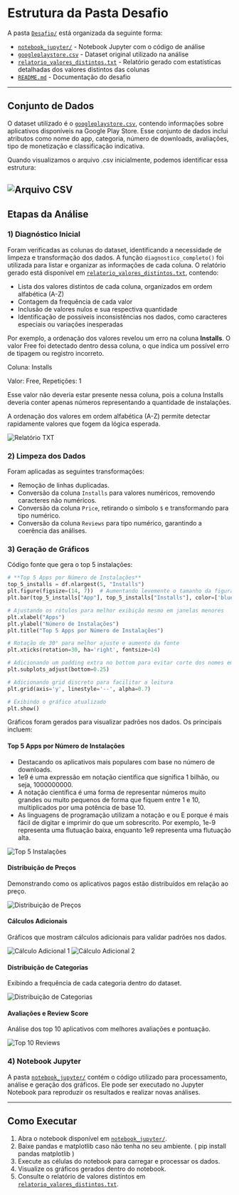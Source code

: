 # Estrutura da Pasta Desafio

A pasta [`Desafio/`](Desafio/) está organizada da seguinte forma:

- [`notebook_jupyter/`](notebook_jupyter/) - Notebook Jupyter com o código de análise
- [`googleplaystore.csv`](googleplaystore.csv) - Dataset original utilizado na análise
- [`relatorio_valores_distintos.txt`](relatorio_valores_distintos.txt) - Relatório gerado com estatísticas detalhadas dos valores distintos das colunas
- [`README.md`](README.md) - Documentação do desafio

---
## Conjunto de Dados

O dataset utilizado é o [`googleplaystore.csv`](googleplaystore.csv), contendo informações sobre aplicativos disponíveis na Google Play Store. Esse conjunto de dados inclui atributos como nome do app, categoria, número de downloads, avaliações, tipo de monetização e classificação indicativa.

Quando visualizamos o arquivo .csv inicialmente, podemos identificar essa estrutura:

![Arquivo CSV](../Evidencias/google_play_store_csv.png)
---
## Etapas da Análise

### 1) Diagnóstico Inicial

Foram verificadas as colunas do dataset, identificando a necessidade de limpeza e transformação dos dados. A função `diagnostico_completo()` foi utilizada para listar e organizar as informações de cada coluna. O relatório gerado está disponível em [`relatorio_valores_distintos.txt`](relatorio_valores_distintos.txt), contendo:

- Lista dos valores distintos de cada coluna, organizados em ordem alfabética (A-Z)
- Contagem da frequência de cada valor
- Inclusão de valores nulos e sua respectiva quantidade
- Identificação de possíveis inconsistências nos dados, como caracteres especiais ou variações inesperadas

Por exemplo, a ordenação dos valores revelou um erro na coluna **Installs**. O valor Free foi detectado dentro dessa coluna, o que indica um possível erro de tipagem ou registro incorreto.

Coluna: Installs

Valor: Free, Repetições: 1

Esse valor não deveria estar presente nessa coluna, pois a coluna Installs deveria conter apenas números representando a quantidade de instalações.

A ordenação dos valores em ordem alfabética (A-Z) permite detectar rapidamente valores que fogem da lógica esperada.

![Relatório TXT](../Evidencias/relatorio_txt.png)
### 2) Limpeza dos Dados

Foram aplicadas as seguintes transformações:
- Remoção de linhas duplicadas.
- Conversão da coluna `Installs` para valores numéricos, removendo caracteres não numéricos.
- Conversão da coluna `Price`, retirando o símbolo `$` e transformando para tipo numérico.
- Conversão da coluna `Reviews` para tipo numérico, garantindo a coerência das análises.

### 3) Geração de Gráficos

Código fonte que gera o top 5 instalações:
```python
# **Top 5 Apps por Número de Instalações**
top_5_installs = df.nlargest(5, "Installs")
plt.figure(figsize=(14, 7))  # Aumentando levemente o tamanho da figura
plt.bar(top_5_installs["App"], top_5_installs["Installs"], color=['blue', 'orange', 'green', 'red', 'purple'])

# Ajustando os rótulos para melhor exibição mesmo em janelas menores
plt.xlabel("Apps")
plt.ylabel("Número de Instalações")
plt.title("Top 5 Apps por Número de Instalações")

# Rotação de 30° para melhor ajuste e aumento da fonte
plt.xticks(rotation=30, ha='right', fontsize=14)

# Adicionando um padding extra no bottom para evitar corte dos nomes em janelas menores
plt.subplots_adjust(bottom=0.25)

# Adicionando grid discreto para facilitar a leitura
plt.grid(axis='y', linestyle='--', alpha=0.7)

# Exibindo o gráfico atualizado
plt.show()
```

Gráficos foram gerados para visualizar padrões nos dados. Os principais incluem:

#### **Top 5 Apps por Número de Instalações**
- Destacando os aplicativos mais populares com base no número de downloads.
- 1e9 é uma expressão em notação científica que significa 1 bilhão, ou seja, 1000000000. 
- A notação científica é uma forma de representar números muito grandes ou muito pequenos de forma que fiquem entre 1 e 10, multiplicados por uma potência de base 10. 
- As linguagens de programação utilizam a notação e ou E porque é mais fácil de digitar e imprimir do que um sobrescrito. Por exemplo, 1e-9 representa uma flutuação baixa, enquanto 1e9 representa uma flutuação alta. 

![Top 5 Instalações](../Evidencias/top_5_instalacao.png)

#### **Distribuição de Preços**
Demonstrando como os aplicativos pagos estão distribuídos em relação ao preço.

![Distribuição de Preços](../Evidencias/app_mais_caro_and_mature17.png)

#### **Cálculos Adicionais**
Gráficos que mostram cálculos adicionais para validar padrões nos dados.

![Cálculo Adicional 1](../Evidencias/calculo_adicional1.png)
![Cálculo Adicional 2](../Evidencias/calculo_adicional2.png)

#### **Distribuição de Categorias**
Exibindo a frequência de cada categoria dentro do dataset.

![Distribuição de Categorias](../Evidencias/pie_chart.png)

#### **Avaliações e Review Score**
Análise dos top 10 aplicativos com melhores avaliações e pontuação.

![Top 10 Reviews](../Evidencias/top10_review.png)

### 4) Notebook Jupyter

A pasta [`notebook_jupyter/`](notebook_jupyter/) contém o código utilizado para processamento, análise e geração dos gráficos. Ele pode ser executado no Jupyter Notebook para reproduzir os resultados e realizar novas análises.

---
## Como Executar

1. Abra o notebook disponível em [`notebook_jupyter/`](notebook_jupyter/).
2. Baixe pandas e matplotlib caso não tenha no seu ambiente. ( pip install pandas matplotlib )
3. Execute as células do notebook para carregar e processar os dados.
4. Visualize os gráficos gerados dentro do notebook.
5. Consulte o relatório de valores distintos em [`relatorio_valores_distintos.txt`](relatorio_valores_distintos.txt).

